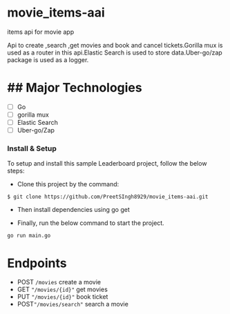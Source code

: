 # movie_items-aai
items api for movie app

Api to create ,search ,get movies and book and cancel tickets.Gorilla mux is used as a router in this api.Elastic Search is used to store data.Uber-go/zap package is used as a logger.
# ## Major Technologies
- [ ] Go
- [ ] gorilla mux
- [ ] Elastic Search
- [ ] Uber-go/Zap

### Install & Setup

To setup and install this sample Leaderboard project, follow the below steps:
- Clone this project by the command: 

```
$ git clone https://github.com/PreetSIngh8929/movie_items-aai.git
```
- Then install dependencies using go get 

- Finally, run the below command to start the project.

```
go run main.go
```
# Endpoints

- POST ```/movies``` create a movie
- GET ```"/movies/{id}"``` get movies
- PUT ```"/movies/{id}"``` book ticket
- POST```"/movies/search"``` search a movie

